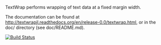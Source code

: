 TextWrap performs wrapping of text data at a fixed margin width.

The documentation can be found at http://textwrapjl.readthedocs.org/en/release-0.0/textwrap.html, or
in the doc/ directory (see doc/README.md).

[![Build Status](https://api.travis-ci.org/carlobaldassi/TextWrap.jl.png?branch=master)](https://travis-ci.org/carlobaldassi/TextWrap.jl)

